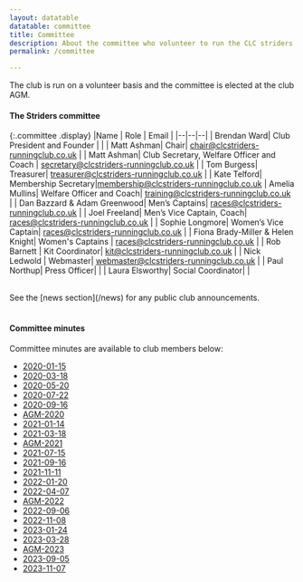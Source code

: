 ```yaml
---
layout: datatable
datatable: committee
title: Committee
description: About the committee who volunteer to run the CLC striders running club
permalink: /committee

---
```


The club is run on a volunteer basis and the committee is elected at the club AGM.

#### The Striders committee

{:.committee .display}
|Name | Role | Email |
|--|--|--|
| Brendan Ward| Club President and Founder | |
| Matt Ashman| Chair| <chair@clcstriders-runningclub.co.uk> |
| Matt Ashman| Club Secretary, Welfare Officer and Coach | <secretary@clcstriders-runningclub.co.uk> |
| Tom Burgess| Treasurer| <treasurer@clcstriders-runningclub.co.uk> |
| Kate Telford| Membership Secretary|<membership@clcstriders-runningclub.co.uk>
| Amelia Mullins| Welfare Officer and Coach| <training@clcstriders-runningclub.co.uk> |
| Dan Bazzard & Adam Greenwood| Men’s Captains| <races@clcstriders-runningclub.co.uk> |
| Joel Freeland| Men’s Vice Captain, Coach| <races@clcstriders-runningclub.co.uk> |
| Sophie Longmore| Women’s Vice Captain| <races@clcstriders-runningclub.co.uk> |
| Fiona Brady-Miller & Helen Knight| Women's Captains | <races@clcstriders-runningclub.co.uk> |
| Rob Barnett | Kit Coordinator| <kit@clcstriders-runningclub.co.uk> |
| Nick Ledwold | Webmaster| <webmaster@clcstriders-runningclub.co.uk> |
| Paul Northup| Press Officer| |
| Laura Elsworthy| Social Coordinator| |

<br>
See the [news section](/news) for any public club announcements.

#### <br>Committee minutes

Committee minutes are available to club members below: 

- [2020-01-15](/assets/Committee-minutes/2020-01-15.pdf) 
- [2020-03-18](/assets/Committee-minutes/2020-03-18.pdf) 
- [2020-05-20](/assets/Committee-minutes/2020-05-20.pdf) 
- [2020-07-22](/assets/Committee-minutes/2020-07-22.pdf) 
- [2020-09-16](/assets/Committee-minutes/2020-09-16.pdf) 
- [AGM-2020](/assets/Committee-minutes/AGM-2020.pdf) 
- [2021-01-14](/assets/Committee-minutes/2021-01-14.pdf) 
- [2021-03-18](/assets/Committee-minutes/2021-03-18.pdf) 
- [AGM-2021](/assets/Committee-minutes/AGM-2021.pdf) 
- [2021-07-15](/assets/Committee-minutes/2021-07-15.pdf) 
- [2021-09-16](/assets/Committee-minutes/2021-09-16.pdf) 
- [2021-11-11](assets/Committee-minutes/2021-11-11.pdf)
- [2022-01-20](assets/Committee-minutes/2022-01-20.pdf)
- [2022-04-07](assets/Committee-minutes/2022-04-07.pdf)
- [AGM-2022](/assets/Committee-minutes/AGM-2022.pdf) 
- [2022-09-06](/assets/Committee-minutes/2022-09-06.pdf) 
- [2022-11-08](/assets/Committee-minutes/2022-11-08.pdf) 
- [2023-01-24](/assets/Committee-minutes/2023-01-24.pdf) 
- [2023-03-28](/assets/Committee-minutes/2023-03-28.pdf)
- [AGM-2023](/assets/Committee-minutes/AGM-2023.pdf)
- [2023-09-05](/assets/Committee-minutes/2023-09-05.pdf)
- [2023-11-07](/assets/Committee-minutes/2023-11-07.pdf)
